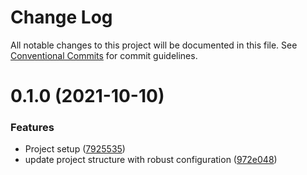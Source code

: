 # Change Log

All notable changes to this project will be documented in this file.
See [Conventional Commits](https://conventionalcommits.org) for commit guidelines.

# 0.1.0 (2021-10-10)


### Features

* Project setup ([7925535](https://github.com/piyushchauhan2011/supreme-bassoon/commit/7925535ccb84aec8456674fd7727fcc7a87ac1e8))
* update project structure with robust configuration ([972e048](https://github.com/piyushchauhan2011/supreme-bassoon/commit/972e0487a7729f6dcb171de633ad0058734c40a9))
